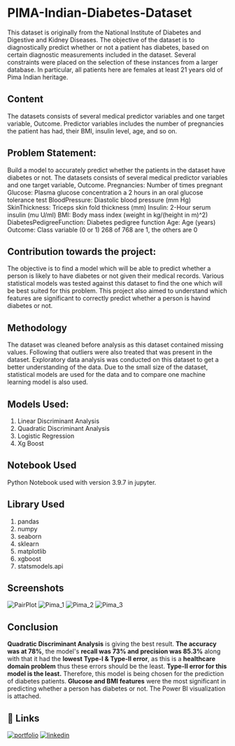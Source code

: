 
# PIMA-Indian-Diabetes-Dataset

This dataset is originally from the National Institute of Diabetes and Digestive and Kidney Diseases. The objective of the dataset is to diagnostically predict whether or not a patient has diabetes, based on certain diagnostic measurements included in the dataset. Several constraints were placed on the selection of these instances from a larger database. In particular, all patients here are females at least 21 years old of Pima Indian heritage.
## Content
The datasets consists of several medical predictor variables and one target variable, Outcome. Predictor variables includes the number of pregnancies the patient has had, their BMI, insulin level, age, and so on.
## Problem Statement:
Build a model to accurately predict whether the patients in the dataset have diabetes or not. The datasets consists of several medical predictor variables and one target variable, Outcome. Pregnancies: Number of times pregnant Glucose: Plasma glucose concentration a 2 hours in an oral glucose tolerance test BloodPressure: Diastolic blood pressure (mm Hg) SkinThickness: Triceps skin fold thickness (mm) Insulin: 2-Hour serum insulin (mu U/ml) BMI: Body mass index (weight in kg/(height in m)^2) DiabetesPedigreeFunction: Diabetes pedigree function Age: Age (years) Outcome: Class variable (0 or 1) 268 of 768 are 1, the others are 0
## Contribution towards the project:
The objective is to find a model which will be able to predict whether a person is likely to have diabetes or not given their medical records. Various statistical models was tested against this dataset to find the one which will be best suited for this problem. This project also aimed to understand which features are significant to correctly predict whether a person is havind diabetes or not. 
## Methodology
The dataset was cleaned before analysis as this dataset contained missing values. Following that outliers were also treated that was present in the dataset. 
Exploratory data analysis was conducted on this dataset to get a better understanding of the data. Due to the small size of the dataset, statistical models are used for the data and to compare one machine learning model is also used. 
## Models Used:
1) Linear Discriminant Analysis
2) Quadratic Discriminant Analysis
3) Logistic Regression
4) Xg Boost
## Notebook Used
Python Notebook used with version 3.9.7 in jupyter.
## Library Used
1) pandas
2) numpy
3) seaborn
4) sklearn
5) matplotlib
6) xgboost
7) statsmodels.api

## Screenshots
![PairPlot](https://user-images.githubusercontent.com/70154122/172836931-ec5ff741-b35d-4775-ae8f-d202dbe56301.png)
![Pima_1](https://user-images.githubusercontent.com/70154122/175788579-5eea41db-6946-4dd9-b82d-e41cbe946333.jpg)
![Pima_2](https://user-images.githubusercontent.com/70154122/175788592-95f4b388-06df-47d0-ad4a-f76f92e3ff51.jpg)
![Pima_3](https://user-images.githubusercontent.com/70154122/175788595-8ad5fd99-a29c-43e2-8c5f-9c1908b51d19.jpg)


## Conclusion
**Quadratic Discriminant Analysis** is giving the best result. **The accuracy was at 78%**, the model's **recall was 73% and precision was 85.3%** along with that it had the **lowest Type-I & Type-II error**, as this is a **healthcare domain problem** thus these errors should be the least. **Type-II error for this model is the least.** Therefore, this model is being chosen for the prediction of diabetes patients. **Glucose and BMI features** were the most significant in predicting whether a person has diabetes or not.
The Power BI visualization is attached.

## 🔗 Links
[![portfolio](https://img.shields.io/badge/my_portfolio-000?style=for-the-badge&logo=ko-fi&logoColor=white)](https://github.com/joyb05)
[![linkedin](https://img.shields.io/badge/linkedin-0A66C2?style=for-the-badge&logo=linkedin&logoColor=white)](https://www.linkedin.com/in/joy-bhowmick-37269b80/)




